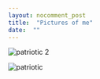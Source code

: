 ```yaml
---
layout: nocomment_post
title:  "Pictures of me"
date:  ""
---
```


![patriotic 2](/img/patriotic2.png)

![patriotic](https://scontent-sjc2-1.xx.fbcdn.net/t31.0-0/p480x480/13391405_10207800227978390_7565112647076166125_o.jpg)
